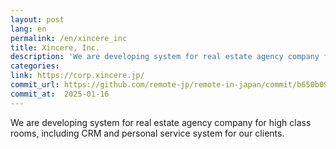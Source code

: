 ```yaml
---
layout: post
lang: en
permalink: /en/xincere_inc
title: Xincere, Inc.
description: 'We are developing system for real estate agency company for high class rooms, including CRM and personal service system for our clients.'
categories: 
link: https://corp.xincere.jp/
commit_url: https://github.com/remote-jp/remote-in-japan/commit/b650b0994970e1784f9df7f676d17574b0470674
commit_at:  2025-01-16
---
```


<p>We are developing system for real estate agency company for high class rooms, including CRM and personal service system for our clients.</p>
